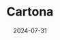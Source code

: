 ---  
layout: startup_page  
title: "Cartona"  
id: "cartona.com"  
permalink: "/cartonacartona.com07312024/"  
website: "https://www.cartona.com/"  
funding_round: "Series A+"  
funding_amount: "$8.1M"  
investors: "Algebra Ventures, Silicon Badia, SANAD Fund for MSME, Camel Ventures, GlobalCorp"  
about: "Cartona is a B2B e-commerce marketplace that digitizes the traditional trade market in Egypt, primarily serving the FMCG industry. It connects grocery retailers with sellers digitally, streamlining supply chain and operational challenges. The platform boasts over 188,000 retailers and 3,000 customers."  
markets: "E-commerce, B2B, FMCG, Retail Technology"  
hq: "Giza, Al Jizah, Egypt"  
founded_year: "2019"  
linkedin: "https://www.linkedin.com/company/cartona-egypt"  
twitter: ""  
instagram: ""  
facebook: "https://www.facebook.com/cartona.egypt"  
crunchbase: "https://www.crunchbase.com/organization/cartona"  
pitchbook: ""  

date_display: "31-Jul-2024"  
date: "2024-07-31"

# SEO Optimization  
meta_title: "Cartona - Series A+ Funding ($8.1M)"  
meta_description: "Cartona, Cartona is a B2B e-commerce marketplace that digitizes the traditional trade market in Egypt, primarily serving the FMCG industry. It connects grocery..."  
meta_keywords: "Cartona, E-commerce, B2B, FMCG, Retail Technology, Series A+ funding"  
canonical_url: "https://startup.projectstartups.com/cartonacartona.com07312024/"  
---